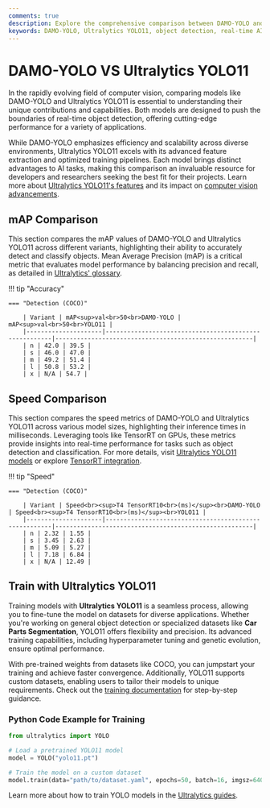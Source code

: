 ```yaml
---
comments: true
description: Explore the comprehensive comparison between DAMO-YOLO and Ultralytics YOLO11, two leading-edge AI models revolutionizing object detection and real-time computer vision. Discover their performance, speed, accuracy, and deployment capabilities across edge AI and cloud environments.
keywords: DAMO-YOLO, Ultralytics YOLO11, object detection, real-time AI, edge AI, computer vision, AI model comparison, YOLO series
---
```


# DAMO-YOLO VS Ultralytics YOLO11

In the rapidly evolving field of computer vision, comparing models like DAMO-YOLO and Ultralytics YOLO11 is essential to understanding their unique contributions and capabilities. Both models are designed to push the boundaries of real-time object detection, offering cutting-edge performance for a variety of applications.

While DAMO-YOLO emphasizes efficiency and scalability across diverse environments, Ultralytics YOLO11 excels with its advanced feature extraction and optimized training pipelines. Each model brings distinct advantages to AI tasks, making this comparison an invaluable resource for developers and researchers seeking the best fit for their projects. Learn more about [Ultralytics YOLO11's features](https://docs.ultralytics.com/models/yolo11/) and its impact on [computer vision advancements](https://www.ultralytics.com/blog/ultralytics-yolo11-has-arrived-redefine-whats-possible-in-ai).

## mAP Comparison

This section compares the mAP values of DAMO-YOLO and Ultralytics YOLO11 across different variants, highlighting their ability to accurately detect and classify objects. Mean Average Precision (mAP) is a critical metric that evaluates model performance by balancing precision and recall, as detailed in [Ultralytics' glossary](https://www.ultralytics.com/glossary/mean-average-precision-map).

!!! tip "Accuracy"

    === "Detection (COCO)"

    	| Variant | mAP<sup>val<br>50<br>DAMO-YOLO | mAP<sup>val<br>50<br>YOLO11 |
    	|---------------------|-------------------------------------------------------|-------------------------------------------------------|
    	| n | 42.0 | 39.5 |
    	| s | 46.0 | 47.0 |
    	| m | 49.2 | 51.4 |
    	| l | 50.8 | 53.2 |
    	| x | N/A | 54.7 |

## Speed Comparison

This section compares the speed metrics of DAMO-YOLO and Ultralytics YOLO11 across various model sizes, highlighting their inference times in milliseconds. Leveraging tools like TensorRT on GPUs, these metrics provide insights into real-time performance for tasks such as object detection and classification. For more details, visit [Ultralytics YOLO11 models](https://docs.ultralytics.com/models/yolo11/) or explore [TensorRT integration](https://docs.ultralytics.com/integrations/tensorrt/).

!!! tip "Speed"

    === "Detection (COCO)"

    	| Variant | Speed<br><sup>T4 TensorRT10<br>(ms)</sup><br>DAMO-YOLO | Speed<br><sup>T4 TensorRT10<br>(ms)</sup><br>YOLO11 |
    	|---------------------|-------------------------------------------------------|-------------------------------------------------------|
    	| n | 2.32 | 1.55 |
    	| s | 3.45 | 2.63 |
    	| m | 5.09 | 5.27 |
    	| l | 7.18 | 6.84 |
    	| x | N/A | 12.49 |

## Train with Ultralytics YOLO11

Training models with **Ultralytics YOLO11** is a seamless process, allowing you to fine-tune the model on datasets for diverse applications. Whether you're working on general object detection or specialized datasets like **Car Parts Segmentation**, YOLO11 offers flexibility and precision. Its advanced training capabilities, including hyperparameter tuning and genetic evolution, ensure optimal performance.

With pre-trained weights from datasets like COCO, you can jumpstart your training and achieve faster convergence. Additionally, YOLO11 supports custom datasets, enabling users to tailor their models to unique requirements. Check out the [training documentation](https://docs.ultralytics.com/modes/train/) for step-by-step guidance.

### Python Code Example for Training

```python
from ultralytics import YOLO

# Load a pretrained YOLO11 model
model = YOLO("yolo11.pt")

# Train the model on a custom dataset
model.train(data="path/to/dataset.yaml", epochs=50, batch=16, imgsz=640)
```

Learn more about how to train YOLO models in the [Ultralytics guides](https://docs.ultralytics.com/guides/).

